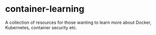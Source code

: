 # container-learning
A collection of resources for those wanting to learn more about Docker, Kubernetes, container security etc.
